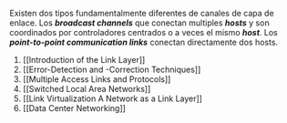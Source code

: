 Existen dos tipos fundamentalmente diferentes de canales de capa de enlace. Los ***broadcast channels*** que conectan multiples ***hosts*** y son coordinados por controladores centrados o a veces el mismo ***host***. Los ***point-to-point communication links*** conectan directamente dos hosts.

1. [[Introduction of the Link Layer]]
2. [[Error-Detection and -Correction Techniques]]
3. [[Multiple Access Links and Protocols]]
4. [[Switched Local Area Networks]]
5. [[Link Virtualization A Network as a Link Layer]]
6. [[Data Center Networking]]
